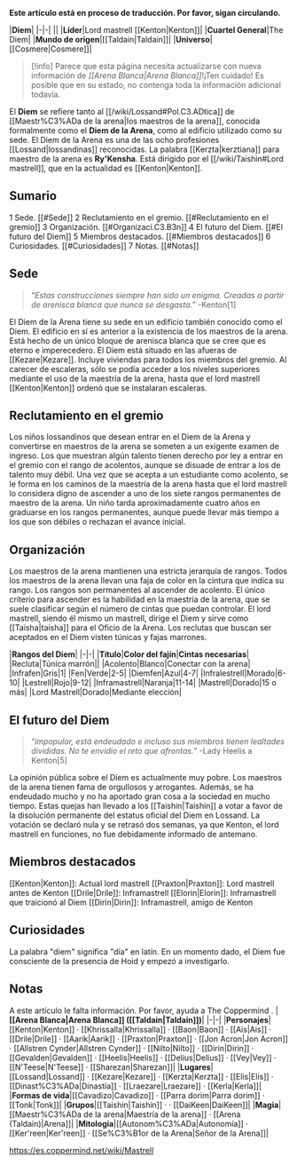 **Este artículo está en proceso de traducción. Por favor, sigan circulando.**


|**Diem**|
|-|-|
||
|**Líder**|Lord mastrell [[Kenton\|Kenton]]|
|**Cuartel General**|The Diem|
|**Mundo de origen**|[[Taldain\|Taldain]]|
|**Universo**|[[Cosmere\|Cosmere]]|
> [!info] Parece que esta página necesita actualizarse con nueva información de *[[Arena Blanca\|Arena Blanca]]*!¡Ten cuidado! Es posible que en su estado, no contenga toda la información adicional todavía.

El **Diem** se refiere tanto al [[/wiki/Lossand#Pol.C3.ADtica]] de [[Maestr%C3%ADa de la arena\|los maestros de la arena]], conocida formalmente como el **Diem de la Arena**, como al edificio utilizado como su sede. El Diem de la Arena es una de las ocho profesiones [[Lossand\|lossandinas]] reconocidas. La palabra [[Kerzta\|kerztiana]] para maestro de la arena es **Ry'Kensha**. Está dirigido por el [[/wiki/Taishin#Lord mastrell]], que en la actualidad es [[Kenton\|Kenton]].

## Sumario

1 Sede. [[#Sede]] 
2 Reclutamiento en el gremio. [[#Reclutamiento en el gremio]] 
3 Organización. [[#Organizaci.C3.B3n]] 
4 El futuro del Diem. [[#El futuro del Diem]] 
5 Miembros destacados. [[#Miembros destacados]] 
6 Curiosidades. [[#Curiosidades]] 
7 Notas. [[#Notas]] 


## Sede
>“*Estas construcciones siempre han sido un enigma. Creadas a partir de arenisca blanca que nunca se desgasta.*”
\-Kenton[1]


El Diem de la Arena tiene su sede en un edificio también conocido como el Diem. El edificio en sí es anterior a la existencia de los maestros de la arena. Está hecho de un único bloque de arenisca blanca que se cree que es eterno e imperecedero.
El Diem está situado en las afueras de [[Kezare\|Kezare]]. Incluye viviendas para todos los miembros del gremio. Al carecer de escaleras, sólo se podía acceder a los niveles superiores mediante el uso de la maestría de la arena, hasta que el lord mastrell [[Kenton\|Kenton]] ordenó que se instalaran escaleras.

## Reclutamiento en el gremio
Los niños lossandinos que desean entrar en el Diem de la Arena y convertirse en maestros de la arena se someten a un exigente examen de ingreso. Los que muestran algún talento tienen derecho por ley a entrar en el gremio con el rango de acolentos, aunque se disuade de entrar a los de talento muy débil. Una vez que se acepta a un estudiante como acolento, se le forma en los caminos de la maestría de la arena hasta que el lord mastrell lo considera digno de ascender a uno de los siete rangos permanentes de maestro de la arena. Un niño tarda aproximadamente cuatro años en graduarse en los rangos permanentes, aunque puede llevar más tiempo a los que son débiles o rechazan el avance inicial.

## Organización
Los maestros de la arena mantienen una estricta jerarquía de rangos. Todos los maestros de la arena llevan una faja de color en la cintura que indica su rango. Los rangos son permanentes al ascender de acolento. El único criterio para ascender es la habilidad en la maestría de la arena, que se suele clasificar según el número de cintas que puedan controlar. El lord mastrell, siendo él mismo un mastrell, dirige el Diem y sirve como [[Taisha\|taisha]] para el Oficio de la Arena. Los reclutas que buscan ser aceptados en el Diem visten túnicas y fajas marrones.

|**Rangos del Diem**|
|-|-|
|**Título**|**Color del fajín**|**Cintas necesarias**|
|Recluta|Túnica marrón||
|Acolento|Blanco|Conectar con la arena|
|Infrafen|Gris|1|
|Fen|Verde|2-5|
|Diemfen|Azul|4-7|
|Infralestrell|Morado|6-10|
|Lestrell|Rojo|9-12|
|Inframastrell|Naranja|11-14|
|Mastrell|Dorado|15 o más|
|Lord Mastrell|Dorado|Mediante elección|

## El futuro del Diem
>“*impopular, está endeudado e incluso sus miembros tienen lealtades divididas. No te envidio el reto que afrontas.*”
\-Lady Heelis a Kenton[5]


La opinión pública sobre el Diem es actualmente muy pobre. Los maestros de la arena tienen fama de orgullosos y arrogantes. Además, se ha endeudado mucho y no ha aportado gran cosa a la sociedad en mucho tiempo. Estas quejas han llevado a los [[Taishin\|Taishin]] a votar a favor de la disolución permanente del estatus oficial del Diem en Lossand. La votación se declaró nula y se retrasó dos semanas, ya que Kenton, el lord mastrell en funciones, no fue debidamente informado de antemano.

## Miembros destacados

[[Kenton\|Kenton]]: Actual lord mastrell
[[Praxton\|Praxton]]: Lord mastrell antes de Kenton
[[Drile\|Drile]]: Inframastrell
[[Elorin\|Elorin]]: Inframastrell que traicionó al Diem
[[Dirin\|Dirin]]: Inframastrell, amigo de Kenton

## Curiosidades
La palabra "diem" significa "día" en latín.
En un momento dado, el Diem fue consciente de la presencia de Hoid y empezó a investigarlo.
## Notas

A este artículo le falta información. Por favor, ayuda a The Coppermind .
|**[[Arena Blanca\|Arena Blanca]] ([[Taldain\|Taldain]])**|
|-|-|
|**Personajes**|[[Kenton\|Kenton]] · [[Khrissalla\|Khrissalla]] · [[Baon\|Baon]] · [[Ais\|Ais]] · [[Drile\|Drile]] · [[Aarik\|Aarik]] · [[Praxton\|Praxton]] · [[Jon Acron\|Jon Acron]] · [[Allstren Cynder\|Allstren Cynder]] · [[Nilto\|Nilto]] · [[Dirin\|Dirin]] · [[Gevalden\|Gevalden]] · [[Heelis\|Heelis]] · [[Delius\|Delius]] · [[Vey\|Vey]] · [[N'Teese\|N'Teese]] · [[Sharezan\|Sharezan]]|
|**Lugares**|[[Lossand\|Lossand]] · [[Kezare\|Kezare]] · [[Kerzta\|Kerzta]] · [[Elis\|Elis]] · [[Dinast%C3%ADa\|Dinastía]] · [[Lraezare\|Lraezare]] · [[Kerla\|Kerla]]|
|**Formas de vida**|[[Cavadizo\|Cavadizo]] · [[Parra dorim\|Parra dorim]] · [[Tonk\|Tonk]]|
|**Grupos**|[[Taishin\|Taishin]] ·  · [[DaiKeen\|DaiKeen]]|
|**Magia**|[[Maestr%C3%ADa de la arena\|Maestría de la arena]] · [[Arena (Taldain)\|Arena]]|
|**Mitología**|[[Autonom%C3%ADa\|Autonomía]] · [[Ker'reen\|Ker'reen]] · [[Se%C3%B1or de la Arena\|Señor de la Arena]]|



https://es.coppermind.net/wiki/Mastrell